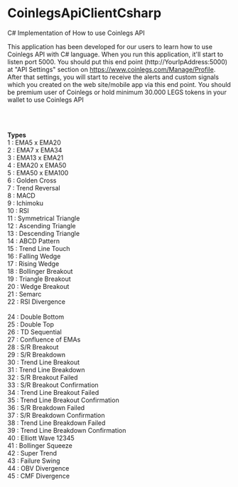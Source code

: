 # CoinlegsApiClientCsharp
C# Implementation of How to use Coinlegs API

This application has been developed for our users to learn how to use Coinlegs API with C# language. When you run this application, it'll start to listen port 5000. 
You should put this end point (http://YourIpAddress:5000) at "API Settings" section on https://www.coinlegs.com/Manage/Profile.
After that settings, you will start to receive the alerts and custom signals which you created on the web site/mobile app via this end point. 
You should be premium user of Coinlegs or hold minimum 30.000 LEGS tokens in your wallet to use Coinlegs API

<br />
<br />

<b>Types</b>
<br />
1 : EMA5 x EMA20
<br />
2 : EMA7 x EMA34
<br />
3 : EMA13 x EMA21
<br />
4 : EMA20 x EMA50
<br />
5 : EMA50 x EMA100
<br />
6 : Golden Cross
<br />
7 : Trend Reversal
<br />
8 : MACD
<br />
9 : Ichimoku
<br />
10 : RSI
<br />
11 : Symmetrical Triangle
<br />
12 : Ascending Triangle
<br />
13 : Descending Triangle
<br />
14 : ABCD Pattern
<br />
15 : Trend Line Touch
<br />
16 : Falling Wedge
<br />
17 : Rising Wedge
<br />
18 : Bollinger Breakout
<br />
19 : Triangle Breakout
<br />
20 : Wedge Breakout
<br />
21 : Semarc
<br />
22 : RSI Divergence
<br />
<br />
24 : Double Bottom
<br />
25 : Double Top
<br />
26 : TD Sequential
<br />
27 : Confluence of EMAs
<br />
28 : S/R Breakout
<br />
29 : S/R Breakdown
<br />
30 : Trend Line Breakout
<br />
31 : Trend Line Breakdown
<br />
32 : S/R Breakout Failed
<br />
33 : S/R Breakout Confirmation
<br />
34 : Trend Line Breakout Failed
<br />
35 : Trend Line Breakout Confirmation
<br />
36 : S/R Breakdown Failed
<br />
37 : S/R Breakdown Confirmation
<br />
38 : Trend Line Breakdown Failed
<br />
39 : Trend Line Breakdown Confirmation
<br />
40 : Elliott Wave 12345
<br />
41 : Bollinger Squeeze
<br />
42 : Super Trend
<br />
43 : Failure Swing
<br />
44 : OBV Divergence
<br />
45 : CMF Divergence
